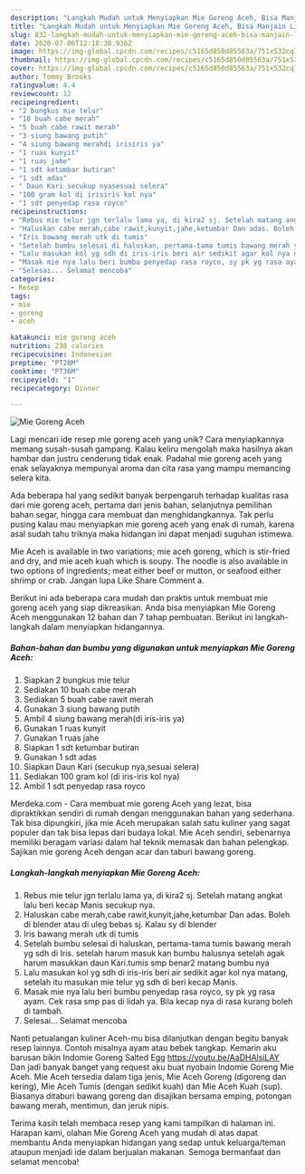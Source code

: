 ```yaml
---
description: "Langkah Mudah untuk Menyiapkan Mie Goreng Aceh, Bisa Manjain Lidah"
title: "Langkah Mudah untuk Menyiapkan Mie Goreng Aceh, Bisa Manjain Lidah"
slug: 832-langkah-mudah-untuk-menyiapkan-mie-goreng-aceh-bisa-manjain-lidah
date: 2020-07-06T12:18:38.936Z
image: https://img-global.cpcdn.com/recipes/c5165d850d85563a/751x532cq70/mie-goreng-aceh-foto-resep-utama.jpg
thumbnail: https://img-global.cpcdn.com/recipes/c5165d850d85563a/751x532cq70/mie-goreng-aceh-foto-resep-utama.jpg
cover: https://img-global.cpcdn.com/recipes/c5165d850d85563a/751x532cq70/mie-goreng-aceh-foto-resep-utama.jpg
author: Tommy Brooks
ratingvalue: 4.4
reviewcount: 12
recipeingredient:
- "2 bungkus mie telur"
- "10 buah cabe merah"
- "5 buah cabe rawit merah"
- "3 siung bawang putih"
- "4 siung bawang merahdi irisiris ya"
- "1 ruas kunyit"
- "1 ruas jahe"
- "1 sdt ketumbar butiran"
- "1 sdt adas"
- " Daun Kari secukup nyasesuai selera"
- "100 gram kol di irisiris kol nya"
- "1 sdt penyedap rasa royco"
recipeinstructions:
- "Rebus mie telur jgn terlalu lama ya, di kira2 sj. Setelah matang angkat lalu beri kecap Manis secukup nya."
- "Haluskan cabe merah,cabe rawit,kunyit,jahe,ketumbar Dan adas. Boleh di blender atau di uleg bebas sj. Kalau sy di blender"
- "Iris bawang merah utk di tumis"
- "Setelah bumbu selesai di haluskan, pertama-tama tumis bawang merah yg sdh di Iris. setelah harum masuk kan bumbu halusnya setelah agak harum masukkan daun Kari.tumis smp benar2 matang bumbu nya"
- "Lalu masukan kol yg sdh di iris-iris beri air sedikit agar kol nya matang, setelah itu masukan mie telur yg sdh di beri kecap Manis."
- "Masak mie nya lalu beri bumbu penyedap rasa royco, sy pk yg rasa ayam. Cek rasa smp pas di lidah ya. Bila kecap nya di rasa kurang boleh di tambah."
- "Selesai... Selamat mencoba"
categories:
- Resep
tags:
- mie
- goreng
- aceh

katakunci: mie goreng aceh 
nutrition: 238 calories
recipecuisine: Indonesian
preptime: "PT28M"
cooktime: "PT36M"
recipeyield: "1"
recipecategory: Dinner

---
```



![Mie Goreng Aceh](https://img-global.cpcdn.com/recipes/c5165d850d85563a/751x532cq70/mie-goreng-aceh-foto-resep-utama.jpg)

Lagi mencari ide resep mie goreng aceh yang unik? Cara menyiapkannya memang susah-susah gampang. Kalau keliru mengolah maka hasilnya akan hambar dan justru cenderung tidak enak. Padahal mie goreng aceh yang enak selayaknya mempunyai aroma dan cita rasa yang mampu memancing selera kita.

Ada beberapa hal yang sedikit banyak berpengaruh terhadap kualitas rasa dari mie goreng aceh, pertama dari jenis bahan, selanjutnya pemilihan bahan segar, hingga cara membuat dan menghidangkannya. Tak perlu pusing kalau mau menyiapkan mie goreng aceh yang enak di rumah, karena asal sudah tahu triknya maka hidangan ini dapat menjadi suguhan istimewa.

Mie Aceh is available in two variations; mie aceh goreng, which is stir-fried and dry, and mie aceh kuah which is soupy. The noodle is also available in two options of ingredients; meat either beef or mutton, or seafood either shrimp or crab. Jangan lupa Like Share Comment a.


Berikut ini ada beberapa cara mudah dan praktis untuk membuat mie goreng aceh yang siap dikreasikan. Anda bisa menyiapkan Mie Goreng Aceh menggunakan 12 bahan dan 7 tahap pembuatan. Berikut ini langkah-langkah dalam menyiapkan hidangannya.

<!--inarticleads1-->

##### Bahan-bahan dan bumbu yang digunakan untuk menyiapkan Mie Goreng Aceh:

1. Siapkan 2 bungkus mie telur
1. Sediakan 10 buah cabe merah
1. Sediakan 5 buah cabe rawit merah
1. Gunakan 3 siung bawang putih
1. Ambil 4 siung bawang merah(di iris-iris ya)
1. Gunakan 1 ruas kunyit
1. Gunakan 1 ruas jahe
1. Siapkan 1 sdt ketumbar butiran
1. Gunakan 1 sdt adas
1. Siapkan  Daun Kari (secukup nya,sesuai selera)
1. Sediakan 100 gram kol (di iris-iris kol nya)
1. Ambil 1 sdt penyedap rasa royco


Merdeka.com - Cara membuat mie goreng Aceh yang lezat, bisa dipraktikkan sendiri di rumah dengan menggunakan bahan yang sederhana. Tak bisa dipungkiri, jika mie Aceh merupakan salah satu kuliner yang sagat populer dan tak bisa lepas dari budaya lokal. Mie Aceh sendiri, sebenarnya memiliki beragam variasi dalam hal teknik memasak dan bahan pelengkap. Sajikan mie goreng Aceh dengan acar dan taburi bawang goreng. 

<!--inarticleads2-->

##### Langkah-langkah menyiapkan Mie Goreng Aceh:

1. Rebus mie telur jgn terlalu lama ya, di kira2 sj. Setelah matang angkat lalu beri kecap Manis secukup nya.
1. Haluskan cabe merah,cabe rawit,kunyit,jahe,ketumbar Dan adas. Boleh di blender atau di uleg bebas sj. Kalau sy di blender
1. Iris bawang merah utk di tumis
1. Setelah bumbu selesai di haluskan, pertama-tama tumis bawang merah yg sdh di Iris. setelah harum masuk kan bumbu halusnya setelah agak harum masukkan daun Kari.tumis smp benar2 matang bumbu nya
1. Lalu masukan kol yg sdh di iris-iris beri air sedikit agar kol nya matang, setelah itu masukan mie telur yg sdh di beri kecap Manis.
1. Masak mie nya lalu beri bumbu penyedap rasa royco, sy pk yg rasa ayam. Cek rasa smp pas di lidah ya. Bila kecap nya di rasa kurang boleh di tambah.
1. Selesai... Selamat mencoba


Nanti petualangan kuliner Aceh-mu bisa dilanjutkan dengan begitu banyak resep lainnya. Contoh misalnya ayam atau bebek tangkap. Kemarin aku barusan bikin Indomie Goreng Salted Egg https://youtu.be/AaDHAlsiLAY Dan jadi banyak banget yang request aku buat nyobain Indomie Goreng Mie Aceh. Mie Aceh tersedia dalam tiga jenis, Mie Aceh Goreng (digoreng dan kering), Mie Aceh Tumis (dengan sedikit kuah) dan Mie Aceh Kuah (sup). Biasanya ditaburi bawang goreng dan disajikan bersama emping, potongan bawang merah, mentimun, dan jeruk nipis. 

Terima kasih telah membaca resep yang kami tampilkan di halaman ini. Harapan kami, olahan Mie Goreng Aceh yang mudah di atas dapat membantu Anda menyiapkan hidangan yang sedap untuk keluarga/teman ataupun menjadi ide dalam berjualan makanan. Semoga bermanfaat dan selamat mencoba!
